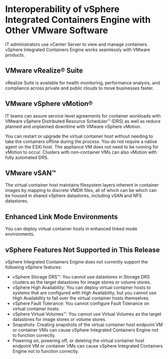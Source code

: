 # Interoperability of vSphere Integrated Containers Engine with Other VMware Software
IT administrators use vCenter Server to view and manage containers. vSphere Integrated Containers Engine works seamlessly with VMware products. 

## VMware vRealize&reg; Suite 
vRealize Suite is available for health monitoring, performance analysis, and compliance across private and public clouds to move businesses faster.

## VMware vSphere vMotion&reg;  

IT teams can assure service-level agreements for container workloads with VMware vSphere Distributed Resource Scheduler&trade; (DRS) as well as reduce planned and unplanned downtime with VMware vSphere vMotion.

You can restart or upgrade the virtual container host without needing to take the containers offline during the process. You do not require a native agent on the ESXi host. The appliance VM does not need to be running for vMotion to occur. Clusters with non-container VMs can also vMotion with fully automated DRS.

## VMware vSAN&trade;
The virtual container host maintains filesystem layers inherent in container images by mapping to discrete VMDK files, all of which can be which can be housed in shared vSphere datastores, including vSAN and NFS datastores.

## Enhanced Link Mode Environments
You can deploy virtual container hosts in enhanced linked mode environments.

<!--
## vSphere Instant Clone
vSphere Integrated Containers Engine allows you to create and run multiple containers rapidly with minimal overhead using vSphere 6 Instant Clone technology, which provisions child VMs forked directly from a parent VM template running a Linux kernel. vSphere Integrated Containers Engine creates the kernel and a few supporting resources to run containers using Photon OS technology.
-->

## vSphere Features Not Supported in This Release
vSphere Integrated Containers Engine does not currently support the following vSphere features:

- vSphere Storage DRS&trade;: You cannot use datastores in Storage DRS clusters as the target datastores for image stores or volume stores.
- vSphere High Availability: You can deploy virtual container hosts to systems that are configured with High Availability, but you cannot use High Availability to fail over the virtual container hosts themselves.
- vSphere Fault Tolerance: You cannot configure Fault Tolerance on virtual container hosts.
- vSphere Virtual Volumes&trade;: You cannot use Virtual Volumes as the target datastores for image stores or volume stores.
- Snapshots: Creating snapshots of the virtual container host endpoint VM or container VMs can cause vSphere Integrated Containers Engine not to function correctly.
- Powering on, powering off, or deleting the virtual container host endpoint VM or container VMs can cause vSphere Integrated Containers Engine not to function correctly.
